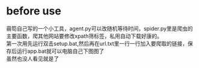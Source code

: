 # before use  
蒻笱自己写的一个小工具，agent.py可以改随机等待时间，spider.py里是爬虫的主要函数，爬其他网站要修改xpath筛标签，私用自动下载好康的。  
第一次用先运行双击setup.bat,然后再在url.txt里一行一行加入要爬取的链接，保存后运行app.bat就可以电脑自己下图图了  
虽然也没人看见就是了
